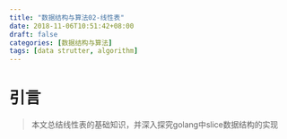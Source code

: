 ```yaml
---
title: "数据结构与算法02-线性表"
date: 2018-11-06T10:51:42+08:00
draft: false
categories: [数据结构与算法] 
tags: [data strutter, algorithm] 
---
```

# 引言
> 本文总结线性表的基础知识，并深入探究golang中slice数据结构的实现

